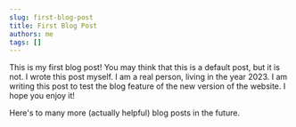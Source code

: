 ```yaml
---
slug: first-blog-post
title: First Blog Post
authors: me
tags: []
---
```


This is my first blog post! You may think that this is a default post, but it is not. I wrote this post myself. I am a real person, living in the year 2023. I am writing this post to test the blog feature of the new version of the website. I hope you enjoy it!

Here's to many more (actually helpful) blog posts in the future.

<!--truncate-->

